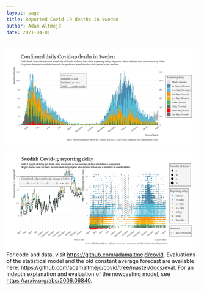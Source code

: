 ```yaml
---
layout: page
title: Reported Covid-19 deaths in Sweden
author: Adam Altmejd
date: 2021-04-01
---
```


![Graph of Swedish Covid-19 deaths with reporting delay.](deaths_lag_sweden_2021-04-01.png "Swedish Covid-19 deaths.")
![Graph of Swedish Covid-19 reporting delay in daily deaths.](lag_trend_sweden_2021-04-01.png "Trend in Swedish Covid-19 mortality reporting delay.")
For code and data, visit <https://github.com/adamaltmejd/covid>.
Evaluations of the statistical model and the old constant average forecast are available here: <https://github.com/adamaltmejd/covid/tree/master/docs/eval>.
For an indepth explanation and evaluation of the nowcasting model, see <https://arxiv.org/abs/2006.06840>.
